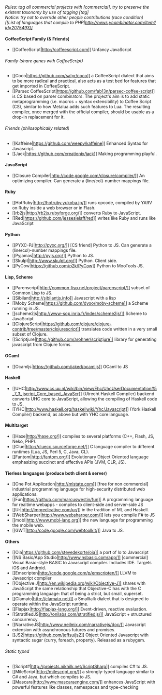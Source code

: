 *Rules: tag all commercial projects with [commercial], try to preserve the existent taxonomy by use of tagging [tag]*  
*Notice: try not to override other people contributions (race condition)*  
*[[List of languages that compile to PHP|http://news.ycombinator.com/item?id=2075493]]*  

#### CoffeeScript Family (& Friends)

* [[CoffeeScript|http://coffeescript.com]] Unfancy JavaScript

###### Family (share genes with CoffeeScript)

* [[Coco|https://github.com/satyr/coco]] a CoffeeScript dialect that aims to be more radical and practical, also acts as a test bed for features that get imported in CoffeeScript.
* [[Parsec CoffeeScript|https://github.com/fab13n/parsec-coffee-script]] is CS based on parser combinators. The project's aim is to add static metaprogramming (i.e. macros + syntax extensibility) to Coffee Script (CS), similar to how Metalua adds such features to Lua. The resulting compiler, once merged with the official compiler, should be usable as a drop-in replacement for it.

###### Friends (philosophically related)

* [[Kaffeine|https://github.com/weepy/kaffeine]] Enhanced Syntax for Javascript.
* [[Jack|https://github.com/creationix/jack]] Making programming playful.

#### JavaScript

* [[Closure Compiler|http://code.google.com/closure/compiler/]] An optimizing compiler. Can generate a (line/col)-number mappings file.

#### Ruby

* [[HotRuby|http://hotruby.yukoba.jp/]] runs opcode, compiled by YARV on Ruby inside a web browser or in Flash.
* [[rb2js|http://rb2js.rubyforge.org/]] converts Ruby to JavaScript.
* [[Red|https://github.com/jessesielaff/red]] writes like Ruby and runs like JavaScript

#### Python

* [[PYXC-PJ|http://pyxc.org/]] [CS friend] Python to JS. Can generate a (line/col)-number mappings file.
* [[Pyjamas|http://pyjs.org/]] Python to JS.
* [[Skulpt|http://www.skulpt.org/]] Python. Client side.
* [[PyCow|https://github.com/p2k/PyCow]] Python to MooTools JS.

#### Lisp, Scheme

* [[Parenscript|http://common-lisp.net/project/parenscript/]] subset of Common Lisp to JS.
* [[Sibilant|http://sibilantjs.info]] Javascript with a lisp
* [[Moby Scheme|https://github.com/dyoo/moby-scheme]] a Scheme running in JS.
* [[scheme2js|http://www-sop.inria.fr/indes/scheme2js/]] Scheme to JavaScript
* [[ClojureScript|https://github.com/clojure/clojure-contrib/tree/master/clojurescript]] translates code written in a very small
subset of Clojure.
* [[Scriptjure|https://github.com/arohner/scriptjure]] library for generating javascript from Clojure forms.

#### OCaml

* [[Ocamljs|https://github.com/jaked/ocamljs]] OCaml to JS

#### Haskell

* [[UHC|http://www.cs.uu.nl/wiki/bin/view/Ehc/UhcUserDocumentation#5_7_3_jscript_Core_based_JavaScr]] (Utrecht Haskell Compiler) backend converts UHC core to JavaScript, allowing the compiling of Haskell code to JS.
* [[YHC|http://www.haskell.org/haskellwiki/Yhc/Javascript]] (York Haskell Compiler) backend, as above but with YHC core language.

#### Multitarget

* [[Haxe|http://haxe.org/]] compiles to several platforms (C++, Flash, JS, Neko, PHP).
* [[Clue|http://cluecc.sourceforge.net/]] C language compiler to different runtimes (Lua, JS, Perl 5, C, Java, CL).
* [[Fantom|http://fantom.org/]] Evolutionary Object Oriented language emphasizing succinct and effective APIs (JVM, CLR, JS).

#### Tierless languages (produce both client & server)
* [[One Pot Application|http://mlstate.com]] [free for non commercial] industrial programming language for high-security distributed web applications.
* [[Fun|https://github.com/marcuswestin/fun]] A programming language for realtime webapps - compiles to client-side and server-side JS
* [[Ur|http://impredicative.com/ur/]]  in the tradition of ML and Haskell.
* [[WebSharper|http://www.websharper.com/]] lets you compile F# to JS
* [[mobl|http://www.mobl-lang.org]] the new language for programming the mobile web.
* [[GWT|http://code.google.com/webtoolkit/]] Java to JS.

#### Others

* [[Oia|https://github.com/stevedekorte/oia]] a port of Io to Javascript
* [[NS Basic/App Studio|http://www.nsbasic.com/app/]] [commercial] Visual Basic-style BASIC to Javascript compiler. Includes IDE. Targets iOS and Android.
* [[Emscripten|http://code.google.com/p/emscripten/]] LLVM to Javascript compiler
* [[Objective J|http://en.wikipedia.org/wiki/Objective-J]] shares with JavaScript the same relationship that Objective-C has with the C programming language: that of being a strict, but small, superset.
* [[Clamato|http://clamato.net/]] a Smalltalk dialect that is designed to operate within the JavaScript runtime.
* [[Flapjax|http://flapjax-lang.org/]] Event-driven, reactive evaluation.
* [[StratifiedJS|http://onilabs.com/stratifiedjs/]] JavaScript + structured concurrency.
* [[NarrativeJS|http://www.neilmix.com/narrativejs/doc/]] Javascript extension with asynchronous futures and promises.
* [[JS2|https://github.com/jeffsu/js2]] Object Oriented Javascript with syntactic sugar (curry, foreach, property).  Released as a rubygem.

###### Static typed

* [[Script#|http://projects.nikhilk.net/ScriptSharp]] compiles C# to JS.
* [[MileScript|http://milescript.org/]]  a strongly-typed language similar to C# and Java, but which compiles to JS.
* [[Mascara|http://www.mascaraengine.com/]] enhances JavaScript with powerful features like classes, namespaces and type-checking
